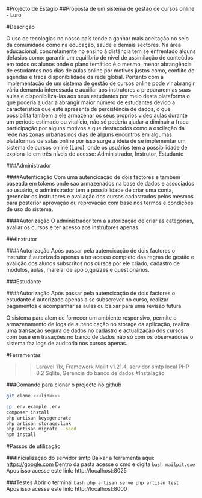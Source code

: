 #Projecto de Estágio
##Proposta de um sistema de gestão de cursos online - Luro

#Descrição

O uso de tecologias no nosso país tende a ganhar mais aceitação 
no seio da comunidade como na educação, saúde e demais sectores. 
Na área educacional, concretamente no ensino á distância tem se 
enfrentado alguns defasios como: garantir um equilibrio de nivel 
de assimilação de conteúdos em todos os alunos onde o plano temático
é o mesmo, menor abrangência de estudantes nos dias de aulas online por
motivos justos como, conflito de agendas e fraca disponibilidade da rede global.
Portanto com a implementação de um sistema de gestão de cursos online pode vir abrangir
vária demanda interessada e auxiliar aos instrutores a prepararem as suas aulas e 
disponibiliza-las aos seus estudantes por meio desta plataforma o que poderia 
ajudar a abrangir maior número de estudantes devido a característica que este 
apresenta de percistência de dados, o que possibilita tambem a ele armazenar os seus
proprios video aulas durante um período estimado ou vitalício, não só poderia ajudar a diminuir a fraca 
participação por alguns motivos a que destacodos como  a oscilação da rede nas
zonas urbanas nos dias de alguns encontros em algumas plataformas de salas online 
por isso surge a ideia de se implementar um  sistema de  cursos online (Luro), onde os 
usuários tem a possibilidade de explora-lo em três níveis de acesso: 
Administrador, Instrutor, Estudante

###Administrador

####Autenticação
Com uma autencicação de dois factores e tambem baseada em tokens onde sao armazenados
na base de dados e associados ao usuário, o administrador tem a possibilidade de criar 
uma conta, gerenciar os instrutores  e avaliação dos cursos cadastrados 
pelos mesmos para posterior aprovação ou reprovação com base nos termos e condições
de uso do sistema.

####Autorização
O administrador tem a autorização de criar as categorias, avaliar os cursos e ter acesso aos
instrutores apenas.

###Instrutor

####Autorização
Após passar pela autencicação de dois factores o instrutor é autorizado apenas a ter acesso completo das
regras de gestão e avalição dos alunos subscritos nos cursos por ele criado, cadastro de modulos, aulas, 
mareial de apoio,quizzes e questionários.

###Estudante

####Autorização
Após passar pela autencicação de dois factores o estudante é autorizado apenas a se subscrever no curso,
realizar pagamentos e acompanhar as aulas ou baixar para uma revisão futura.

O sistema para alem de fornecer um ambiente responsivo, permite o armazenamento de logs de autencicação
no storage da aplicação, realiza uma transação
segura de dados no cadastro e actualização dos cursos com base em trasações no banco de dados não só com
os observadores o sistema faz logs de auditoria nos cursos apenas.

#Ferramentas

>>Laravel 11x, Framework
>>Mailit v1.21.4, servidor smtp local
>>PHP 8.2
>>Sqlite, Gerencia do banco de dados
#Instalação

###Comando para clonar o projecto no github
```bash
git clone <<<link>>>
```

```bash
cp .env.example .env
composer install
php artisan key:generate
php artisan storage:link
php artisan migrate --seed
npm install
```

#Passos de utilização

###Inicializaçao do servidor smtp
Baixar a ferramenta aqui: https://google.com
Dentro da pasta acesse o cmd e digita
	```bash
	mailpit.exe
	``` 
Apos isso acesse este link: http://localhost:8025

###Testes
Abrir o terminal
	```bash
	php artisan serve
	php artisan test
	```
	Apos isso acesse este link: http://localhost:8000
